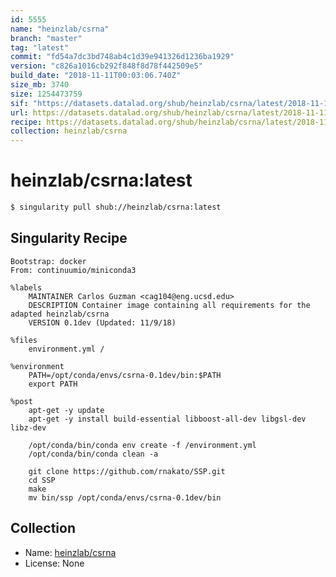 ```yaml
---
id: 5555
name: "heinzlab/csrna"
branch: "master"
tag: "latest"
commit: "fd54a7dc3bd748ab4c1d39e941326d1236ba1929"
version: "c826a1016cb292f848f8d78f442509e5"
build_date: "2018-11-11T00:03:06.740Z"
size_mb: 3740
size: 1254473759
sif: "https://datasets.datalad.org/shub/heinzlab/csrna/latest/2018-11-11-fd54a7dc-c826a101/c826a1016cb292f848f8d78f442509e5.simg"
url: https://datasets.datalad.org/shub/heinzlab/csrna/latest/2018-11-11-fd54a7dc-c826a101/
recipe: https://datasets.datalad.org/shub/heinzlab/csrna/latest/2018-11-11-fd54a7dc-c826a101/Singularity
collection: heinzlab/csrna
---
```


# heinzlab/csrna:latest

```bash
$ singularity pull shub://heinzlab/csrna:latest
```

## Singularity Recipe

```singularity
Bootstrap: docker
From: continuumio/miniconda3

%labels
    MAINTAINER Carlos Guzman <cag104@eng.ucsd.edu>
    DESCRIPTION Container image containing all requirements for the adapted heinzlab/csrna
    VERSION 0.1dev (Updated: 11/9/18)

%files
    environment.yml /

%environment
	PATH=/opt/conda/envs/csrna-0.1dev/bin:$PATH
	export PATH

%post
    apt-get -y update
    apt-get -y install build-essential libboost-all-dev libgsl-dev libz-dev

    /opt/conda/bin/conda env create -f /environment.yml
    /opt/conda/bin/conda clean -a

    git clone https://github.com/rnakato/SSP.git
    cd SSP
    make
    mv bin/ssp /opt/conda/envs/csrna-0.1dev/bin
```

## Collection

 - Name: [heinzlab/csrna](https://github.com/heinzlab/csrna)
 - License: None

